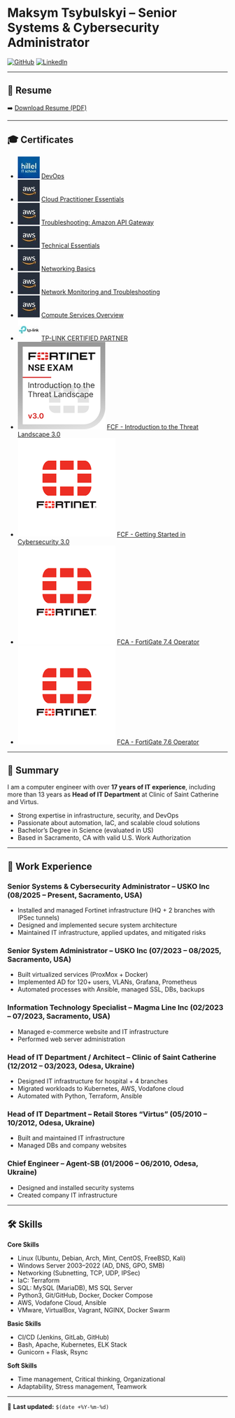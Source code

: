 # Maksym Tsybulskyi – Senior Systems & Cybersecurity Administrator

[![GitHub](https://img.shields.io/badge/GitHub-tomahawksmail-181717?logo=github)](https://github.com/tomahawksmail)
[![LinkedIn](https://img.shields.io/badge/LinkedIn-maksym--tsybulskyi-0A66C2?logo=linkedin)](https://www.linkedin.com/in/maksym-tsybulskyi/)

---

## 📄 Resume
➡️ [Download Resume (PDF)](Maksym%20Tsybulskyi%20-%20Resume.pdf)

---

## 🎓 Certificates

- ![Hillel DevOps Certificate](logo/hillel.jpg) [DevOps](certificates/DevOps_Advanced_87835199_en.pdf)
- ![AWS Cloud Practitioner Essentials Certificate](logo/aws.jpg) [Cloud Practitioner Essentials](certificates/AWS%20Cloud%20Practitioner%20Essentials.pdf)
- ![AWS Troubleshooting Amazon API Gateway Certificate](logo/aws.jpg) [Troubleshooting: Amazon API Gateway](certificates/Troubleshooting%20Amazon%20API%20Gateway.pdf)
- ![AWS Technical Essentials Certificate](logo/aws.jpg) [Technical Essentials](certificates/AWS%20Technical%20Essentials.pdf)
- ![AWS Networking Basics Certificate](logo/aws.jpg) [Networking Basics](certificates/AWS%20Networking%20Basics.pdf)
- ![AWS Network Monitoring and Troubleshooting Certificate](logo/aws.jpg) [Network Monitoring and Troubleshooting](certificates/AWS%20Network%20-%20Monitoring%20and%20Troubleshooting.pdf)
- ![AWS Compute Services Overview Certificate](logo/aws.jpg) [Compute Services Overview](certificates/AWS%20Compute%20Services%20Overview.pdf)
- ![TP-LINK Certified Partner Certificate](logo/tplink.jpg) [TP-LINK CERTIFIED PARTNER](certificates/tplink-cert.pdf)
- ![Fortinet FCF Threat Landscape 3.0 Badge](logo/introduction-to-the-threat-landscape-3-0.png) [FCF - Introduction to the Threat Landscape 3.0](https://www.credly.com/badges/9e0160d9-bf81-4e0d-9525-825213cdbf05/public_url)
- ![Fortinet FCF Cybersecurity 3.0 Certificate](logo/fortinet.png) [FCF - Getting Started in Cybersecurity 3.0](certificates/FCF%20-%20Getting%20Started%20in%20Cybersecurity.pdf)
- ![Fortinet FCA FortiGate 7.4 Operator Certificate](logo/fortinet.png) [FCA - FortiGate 7.4 Operator](certificates/FCA%20-%20Operator%207.4.pdf)
- ![Fortinet FCA FortiGate 7.6 Operator Certificate](logo/fortinet.png) [FCA - FortiGate 7.6 Operator](certificates/FCA%20-%20FortiGate%207.6%20Operator.pdf)

---

## 📝 Summary
I am a computer engineer with over **17 years of IT experience**, including more than 13 years as **Head of IT Department** at Clinic of Saint Catherine and Virtus.  

- Strong expertise in infrastructure, security, and DevOps  
- Passionate about automation, IaC, and scalable cloud solutions  
- Bachelor’s Degree in Science (evaluated in US)  
- Based in Sacramento, CA with valid U.S. Work Authorization  

---

## 💼 Work Experience

### Senior Systems & Cybersecurity Administrator – USKO Inc (08/2025 – Present, Sacramento, USA)
- Installed and managed Fortinet infrastructure (HQ + 2 branches with IPSec tunnels)  
- Designed and implemented secure system architecture  
- Maintained IT infrastructure, applied updates, and mitigated risks  

### Senior System Administrator – USKO Inc (07/2023 – 08/2025, Sacramento, USA)
- Built virtualized services (ProxMox + Docker)  
- Implemented AD for 120+ users, VLANs, Grafana, Prometheus  
- Automated processes with Ansible, managed SSL, DBs, backups  

### Information Technology Specialist – Magma Line Inc (02/2023 – 07/2023, Sacramento, USA)
- Managed e-commerce website and IT infrastructure  
- Performed web server administration  

### Head of IT Department / Architect – Clinic of Saint Catherine (12/2012 – 03/2023, Odesa, Ukraine)
- Designed IT infrastructure for hospital + 4 branches  
- Migrated workloads to Kubernetes, AWS, Vodafone cloud  
- Automated with Python, Terraform, Ansible  

### Head of IT Department – Retail Stores “Virtus” (05/2010 – 10/2012, Odesa, Ukraine)
- Built and maintained IT infrastructure  
- Managed DBs and company websites  

### Chief Engineer – Agent-SB (01/2006 – 06/2010, Odesa, Ukraine)
- Designed and installed security systems  
- Created company IT infrastructure  

---

## 🛠 Skills

**Core Skills**
- Linux (Ubuntu, Debian, Arch, Mint, CentOS, FreeBSD, Kali)  
- Windows Server 2003–2022 (AD, DNS, GPO, SMB)  
- Networking (Subnetting, TCP, UDP, IPSec)  
- IaC: Terraform  
- SQL: MySQL (MariaDB), MS SQL Server  
- Python3, Git/GitHub, Docker, Docker Compose  
- AWS, Vodafone Cloud, Ansible  
- VMware, VirtualBox, Vagrant, NGINX, Docker Swarm  

**Basic Skills**
- CI/CD (Jenkins, GitLab, GitHub)  
- Bash, Apache, Kubernetes, ELK Stack  
- Gunicorn + Flask, Rsync  

**Soft Skills**
- Time management, Critical thinking, Organizational  
- Adaptability, Stress management, Teamwork  

---

📌 **Last updated:** `$(date +%Y-%m-%d)`
